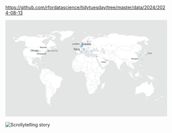 https://github.com/rfordatascience/tidytuesday/tree/master/data/2024/2024-08-13

![](plots/worlds_fairs.png)

![Scrollytelling story](https://georgios.quarto.pub/a-visual-journey-through-world-exhibitions/)